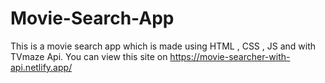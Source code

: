 # Movie-Search-App
This is a movie search app which is made using HTML , CSS , JS and with TVmaze Api.
You can view this site on https://movie-searcher-with-api.netlify.app/
